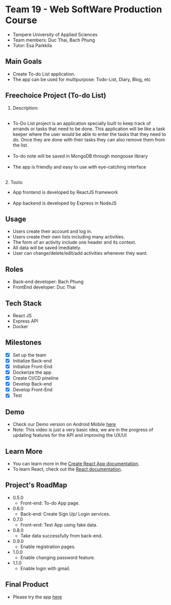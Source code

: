 # Team 19 - Web SoftWare Production Course
 * Tampere University of Applied Sciences
 * Team members: Duc Thai, Bach Phung
 * Tutor: Esa Parkkila
## Main Goals
 * Create To-do List application.
 * The app can be used for multipurpose: Todo-List, Diary, Blog, etc
## Freechoice Project (To-do List)
 1. Description:<br /><br />
 <ul>
 <li>To-Do List project is an application specially built to keep track of errands or tasks that need to be done. This application will be like a task keeper where the user would be able to enter the tasks that they need to do. Once they are done with their tasks they can also remove them from the list.<br /><br /></li>
 <li>To-do note will be saved in MongoDB through mongoose library<br /><br /></li>
 <li>The app is friendly and easy to use with eye-catching interface<br /><br /></li>
 </ul>
 2. Tools:<br /> 
 <ul>
    <li>App frontend is developed by ReactJS framework</li><br /><li>App backend is developed by Express in NodeJS</li>
</ul>


## Usage
 * Users create their account and log in.
 * Users create their own lists including many activities.
 * The form of an activity include one header and its context.
 * All data will be saved imediately.
 * User can change/delete/edit/add activities whenever they want.
## Roles
 * Back-end developer: Bach Phung
 * FrontEnd developer: Duc Thai
## Tech Stack
 * React JS
 * Express API
 * Docker   
## Milestones
- [x] Set up the team
- [x] Initialize Back-end
- [x] Initialize Front-End
- [x] Dockerize the app 
- [x] Create CI/CD pineline
- [x] Develop Back-end
- [x] Develop Front-End
- [x] Test 

## Demo 
 * Check our Demo version on Android Mobile [here](https://www.youtube.com/watch?v=1MZBlNTLUdA)
 * Note: This video is just a very basic idea, we are in the progress of updating features for the API and improving the UX/UI

## Learn More

 * You can learn more in the [Create React App documentation](https://facebook.github.io/create-react-app/docs/getting-started).
 * To learn React, check out the [React documentation](https://reactjs.org/).

## Project's RoadMap 
 * 0.5.0
    - Front-end: To-do App page.
 * 0.6.0
    - Back-end:  Create Sign Up/ Login services.
 * 0.7.0
    - Front-end: Test App using fake data.
 * 0.8.0
    - Take data successfully from back-end.
 * 0.9.0
    - Enable registration pages.
 * 1.0.0
    - Enable changing password feature.
 * 1.1.0
    - Enable login with gmail.

## Final Product
 * Please try the app [here](https://21wsp19.course.tamk.cloud)
